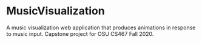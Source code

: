# MusicVisualization
A music visualization web application that produces animations in response to music input. Capstone project for OSU CS467 Fall 2020. 
